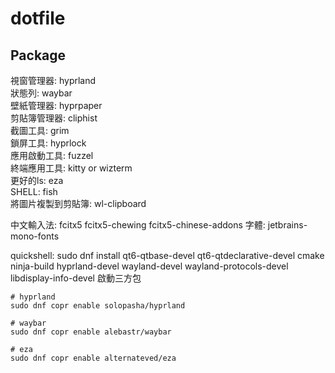 # dotfile

## Package
視窗管理器: hyprland  
狀態列: waybar  
壁紙管理器: hyprpaper  
剪貼簿管理器: cliphist  
截圖工具: grim  
鎖屏工具: hyprlock  
應用啟動工具: fuzzel  
終端應用工具: kitty or wizterm  
更好的ls: eza  
SHELL: fish  
將圖片複製到剪貼簿: wl-clipboard

中文輸入法: fcitx5 fcitx5-chewing fcitx5-chinese-addons
字體: jetbrains-mono-fonts
  
quickshell: sudo dnf install qt6-qtbase-devel qt6-qtdeclarative-devel cmake ninja-build hyprland-devel wayland-devel wayland-protocols-devel libdisplay-info-devel
啟動三方包  
```
# hyprland
sudo dnf copr enable solopasha/hyprland

# waybar
sudo dnf copr enable alebastr/waybar

# eza
sudo dnf copr enable alternateved/eza
```
